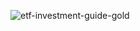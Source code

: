![etf-investment-guide-gold](https://user-images.githubusercontent.com/57360358/84573956-4dd4e700-adac-11ea-8bc1-009d2c16ba67.png)
